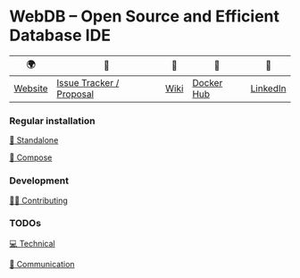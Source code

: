 # WebDB – Open Source and Efficient Database IDE

| 🌍 | 🐛 | 📙 | 🐳 | 💼 |
|--|--|--|--|--|
| [Website](https://webdb.app/) | [Issue Tracker / Proposal](https://gitlab.com/web-db/app/-/issues) | [Wiki](https://gitlab.com/web-db/-/app/home) | [Docker Hub](https://hub.docker.com/r/webdb/app/) | [LinkedIn](https://www.linkedin.com/company/web-db) |

### Regular installation
[🐳 Standalone](https://webdb.app/page/install/standalone)

[🐳 Compose](https://webdb.app/page/install/compose)

### Development

[👨‍💻 Contributing](CONTRIBUTING.md)

### TODOs

[💻 Technical](tech.md)

[💬 Communication](com.md)
